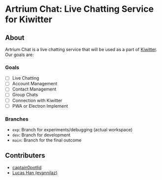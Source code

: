 # Artrium Chat: Live Chatting Service for Kiwitter

## About

Artrium Chat is a live chatting service that will be used as a part of [Kiwitter](https://github.com/kiwitter).
Our goals are:

### Goals

- [ ] Live Chatting
- [ ] Account Management
- [ ] Contact Management
- [ ] Group Chats
- [ ] Connection with Kiwitter
- [ ] PWA or Electron Implement

### Branches

- `exp`: Branch for experiments/debugging (actual workspace)
- `dev`: Branch for development
- `main`: Branch for the final outcome

## Contributers

- [captain0potlid](https://github.com/captain0potlid)
- [Lucas Han (evannilaz)](https://github.com/evannilaz)